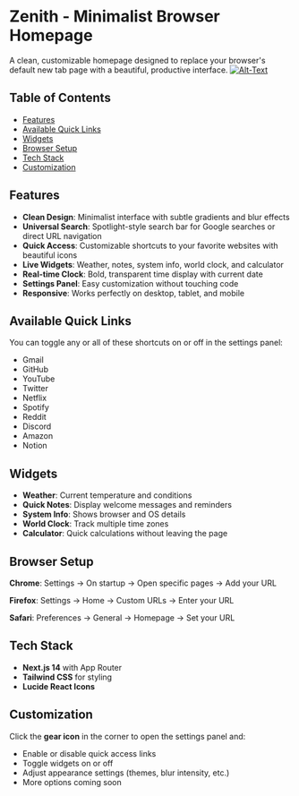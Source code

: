 # Zenith - Minimalist Browser Homepage

A clean, customizable homepage designed to replace your browser's default new tab page with a beautiful, productive interface.
[![Alt-Text](https://i.ibb.co/KpQWdZ1X/Screenshot-2025-06-09-010828.png)](https://i.ibb.co/KpQWdZ1X/Screenshot-2025-06-09-010828.png)

## Table of Contents

- [Features](#features)
- [Available Quick Links](#available-quick-links)
- [Widgets](#widgets)
- [Browser Setup](#browser-setup)
- [Tech Stack](#tech-stack)
- [Customization](#customization)

## Features

- **Clean Design**: Minimalist interface with subtle gradients and blur effects
- **Universal Search**: Spotlight-style search bar for Google searches or direct URL navigation
- **Quick Access**: Customizable shortcuts to your favorite websites with beautiful icons
- **Live Widgets**: Weather, notes, system info, world clock, and calculator
- **Real-time Clock**: Bold, transparent time display with current date
- **Settings Panel**: Easy customization without touching code
- **Responsive**: Works perfectly on desktop, tablet, and mobile

## Available Quick Links

You can toggle any or all of these shortcuts on or off in the settings panel:

- Gmail
- GitHub
- YouTube
- Twitter
- Netflix
- Spotify
- Reddit
- Discord
- Amazon
- Notion

## Widgets

- **Weather**: Current temperature and conditions
- **Quick Notes**: Display welcome messages and reminders
- **System Info**: Shows browser and OS details
- **World Clock**: Track multiple time zones
- **Calculator**: Quick calculations without leaving the page

## Browser Setup

**Chrome**:
Settings → On startup → Open specific pages → Add your URL

**Firefox**:
Settings → Home → Custom URLs → Enter your URL

**Safari**:
Preferences → General → Homepage → Set your URL

## Tech Stack

- **Next.js 14** with App Router
- **Tailwind CSS** for styling
- **Lucide React Icons**

## Customization

Click the **gear icon** in the corner to open the settings panel and:

- Enable or disable quick access links
- Toggle widgets on or off
- Adjust appearance settings (themes, blur intensity, etc.)
- More options coming soon
